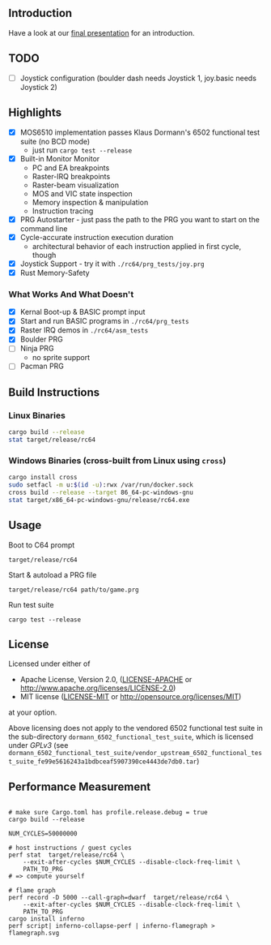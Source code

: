 ## Introduction

Have a look at our [final presentation](https://docs.google.com/presentation/d/1JdwHQDP4C2LULtR_oQqrcnfqxXkiI-fZZ7yfw_HaI9g/edit?usp=sharing) for an introduction.

## TODO

- [ ] Joystick configuration (boulder dash needs Joystick 1, joy.basic needs Joystick 2)

## Highlights

- [x] MOS6510 implementation passes Klaus Dormann's 6502 functional test suite (no BCD mode)
  - just run `cargo test --release`
- [x] Built-in Monitor Monitor
  - PC and EA breakpoints
  - Raster-IRQ breakpoints
  - Raster-beam visualization
  - MOS and VIC state inspection
  - Memory inspection & manipulation
  - Instruction tracing
- [x] PRG Autostarter - just pass the path to the PRG you want to start on the command line
- [x] Cycle-accurate instruction execution duration
  - architectural behavior of each instruction applied in first cycle, though
- [x] Joystick Support - try it with `./rc64/prg_tests/joy.prg`
- [x] Rust Memory-Safety

### What Works And What Doesn't

- [x] Kernal Boot-up & BASIC prompt input
- [x] Start and run BASIC programs in `./rc64/prg_tests`
- [x] Raster IRQ demos in `./rc64/asm_tests`
- [x] Boulder PRG
- [ ] Ninja PRG
  - no sprite support
- [ ] Pacman PRG

## Build Instructions

### Linux Binaries

```bash
cargo build --release
stat target/release/rc64
```

### Windows Binaries (cross-built from Linux using `cross`)

```bash
cargo install cross
sudo setfacl -m u:$(id -u):rwx /var/run/docker.sock
cross build --release --target 86_64-pc-windows-gnu
stat target/x86_64-pc-windows-gnu/release/rc64.exe
```

## Usage

Boot to C64 prompt

```
target/release/rc64
```

Start & autoload a PRG file

```
target/release/rc64 path/to/game.prg
```

Run test suite

```
cargo test --release
```

## License

Licensed under either of

 * Apache License, Version 2.0, ([LICENSE-APACHE](LICENSE-APACHE) or http://www.apache.org/licenses/LICENSE-2.0)
 * MIT license ([LICENSE-MIT](LICENSE-MIT) or http://opensource.org/licenses/MIT)

at your option.

Above licensing does not apply to the vendored 6502 functional test suite in the sub-directory `dormann_6502_functional_test_suite`, which is licensed under *GPLv3* (see `dormann_6502_functional_test_suite/vendor_upstream_6502_functional_test_suite_fe99e5616243a1bdbceaf5907390ce4443de7db0.tar`)

## Performance Measurement

```

# make sure Cargo.toml has profile.release.debug = true
cargo build --release

NUM_CYCLES=50000000

# host instructions / guest cycles
perf stat  target/release/rc64 \
    --exit-after-cycles $NUM_CYCLES --disable-clock-freq-limit \
    PATH_TO_PRG
# => compute yourself

# flame graph
perf record -D 5000 --call-graph=dwarf  target/release/rc64 \
    --exit-after-cycles $NUM_CYCLES --disable-clock-freq-limit \
    PATH_TO_PRG
cargo install inferno
perf script| inferno-collapse-perf | inferno-flamegraph > flamegraph.svg

```